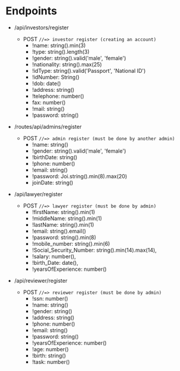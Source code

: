 
# Endpoints

- /api/investors/register
    - POST `//=> investor register (creating an account)`
        - !name: string().min(3)
        - !type: string().length(3)
        - !gender: string().valid('male', 'female')
        - !nationality: string().max(25)
        - !idType: string().valid('Passport', 'National ID')
        - !idNumber: String()
        - !dob: date()
        - !address: string()
        - !telephone: number()
        - fax: number()
        - !mail: string()
        - !password: string()

- /routes/api/admins/register
    - POST `//=> admin register (must be done by another admin)`
        - !name: string()
        - !gender: string().valid('male', 'female')
        - !birthDate: string()
        - !phone: number()
        - !email: string()
        - !password: Joi.string().min(8).max(20)
        - joinDate: string()

- /api/lawyer/register
    - POST `//=> lawyer register (must be done by admin)`
        - !firstName: string().min(1)
        - !middleName: string().min(1)
        - !lastName: string().min(1)
        - !email: string().email()
        - !password: string().min(8)
        - !mobile_number: string().min(6)
        - !Social_Security_Number: string().min(14).max(14),
        - !salary: number(),
        - !birth_Date: date(),
        - !yearsOfExperience: number()

- /api/reviewer/register
    - POST `//=> reviewer register (must be done by admin)`
        - !ssn: number()
        - !name: string()
        - !gender: string()
        - !address: string()
        - !phone: number()
        - !email: string()
        - !password: string()
        - !yearsOfExperience: number()
        - !age: number()
        - !birth: string()
        - !task: number()
